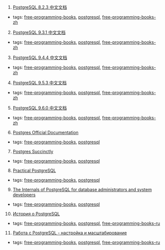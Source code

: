 1. [PostgreSQL 8.2.3 中文文档](http://works.jinbuguo.com/postgresql/menu823/index.html)
  * tags: [free-programming-books](tags/free-programming-books.md), [postgresql](tags/postgresql.md), [free-programming-books-zh](tags/free-programming-books-zh.md)
2. [PostgreSQL 9.3.1 中文文档](http://www.postgres.cn/docs/9.3/index.html)
  * tags: [free-programming-books](tags/free-programming-books.md), [postgresql](tags/postgresql.md), [free-programming-books-zh](tags/free-programming-books-zh.md)
3. [PostgreSQL 9.4.4 中文文档](http://www.postgres.cn/docs/9.4/index.html)
  * tags: [free-programming-books](tags/free-programming-books.md), [postgresql](tags/postgresql.md), [free-programming-books-zh](tags/free-programming-books-zh.md)
4. [PostgreSQL 9.5.3 中文文档](http://www.postgres.cn/docs/9.5/index.html)
  * tags: [free-programming-books](tags/free-programming-books.md), [postgresql](tags/postgresql.md), [free-programming-books-zh](tags/free-programming-books-zh.md)
5. [PostgreSQL 9.6.0 中文文档](http://www.postgres.cn/docs/9.6/index.html)
  * tags: [free-programming-books](tags/free-programming-books.md), [postgresql](tags/postgresql.md), [free-programming-books-zh](tags/free-programming-books-zh.md)
6. [Postgres Official Documentation](http://www.postgresql.org/docs/)
  * tags: [free-programming-books](tags/free-programming-books.md), [postgresql](tags/postgresql.md)
7. [Postgres Succinctly](https://www.syncfusion.com/resources/techportal/ebooks/postgres)
  * tags: [free-programming-books](tags/free-programming-books.md), [postgresql](tags/postgresql.md)
8. [Practical PostgreSQL](http://www.faqs.org/docs/ppbook/book1.htm)
  * tags: [free-programming-books](tags/free-programming-books.md), [postgresql](tags/postgresql.md)
9. [The Internals of PostgreSQL for database administrators and system developers](http://www.interdb.jp/pg)
  * tags: [free-programming-books](tags/free-programming-books.md), [postgresql](tags/postgresql.md)
10. [История о PostgreSQL](http://www.inp.nsk.su/~baldin/PostgreSQL/index.html)
  * tags: [free-programming-books](tags/free-programming-books.md), [postgresql](tags/postgresql.md), [free-programming-books-ru](tags/free-programming-books-ru.md)
11. [Работа с PostgreSQL - настройка и масштабирование](http://postgresql.leopard.in.ua)
  * tags: [free-programming-books](tags/free-programming-books.md), [postgresql](tags/postgresql.md), [free-programming-books-ru](tags/free-programming-books-ru.md)
